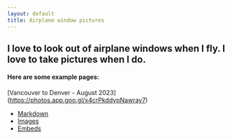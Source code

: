 ```yaml
---
layout: default
title: Airplane window pictures
---
```


## I love to look out of airplane windows when I fly.  I love to take pictures when I do.


#### Here are some example pages:
[Vancouver to Denver - August 2023] (https://photos.app.goo.gl/x4crPkddypNawray7)

- [Markdown](02-markdown-examples)
- [Images](03-images-examples)
- [Embeds](04-embeds-examples)
